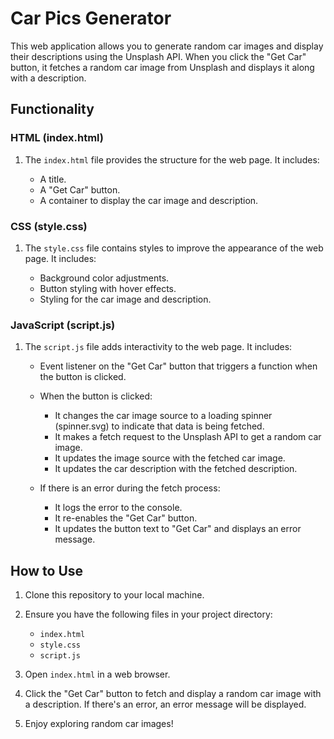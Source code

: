 # Car Pics Generator

This web application allows you to generate random car images and display their descriptions using the Unsplash API. When you click the "Get Car" button, it fetches a random car image from Unsplash and displays it along with a description.

## Functionality

### HTML (index.html)

1. The `index.html` file provides the structure for the web page. It includes:

   - A title.
   - A "Get Car" button.
   - A container to display the car image and description.


### CSS (style.css)

1. The `style.css` file contains styles to improve the appearance of the web page. It includes:

   - Background color adjustments.
   - Button styling with hover effects.
   - Styling for the car image and description.

### JavaScript (script.js)

1. The `script.js` file adds interactivity to the web page. It includes:

   - Event listener on the "Get Car" button that triggers a function when the button is clicked.

   - When the button is clicked:
     - It changes the car image source to a loading spinner (spinner.svg) to indicate that data is being fetched.
     - It makes a fetch request to the Unsplash API to get a random car image.
     - It updates the image source with the fetched car image.
     - It updates the car description with the fetched description.

   - If there is an error during the fetch process:
     - It logs the error to the console.
     - It re-enables the "Get Car" button.
     - It updates the button text to "Get Car" and displays an error message.

## How to Use

1. Clone this repository to your local machine.

2. Ensure you have the following files in your project directory:
   - `index.html`
   - `style.css`
   - `script.js`
   
3. Open `index.html` in a web browser.

4. Click the "Get Car" button to fetch and display a random car image with a description. If there's an error, an error message will be displayed.

5. Enjoy exploring random car images!


